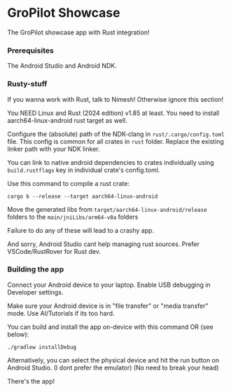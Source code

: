 # GroPilot Showcase
The GroPilot showcase app with Rust integration!

### Prerequisites
The Android Studio and Android NDK.

### Rusty-stuff
If you wanna work with Rust, talk to Nimesh! Otherwise ignore this section!

You NEED Linux and Rust (2024 edition) v1.85 at least. You need to install aarch64-linux-android rust target as well.

Configure the (absolute) path of the NDK-clang in `rust/.cargo/config.toml` file. This config is common for all crates in `rust` folder. Replace the existing linker path with your NDK linker.

You can link to native android dependencies to crates individually using `build.rustflags` key in individual crate's config.toml.

Use this command to compile a rust crate:
```
cargo b --release --target aarch64-linux-android
```

Move the generated libs from `target/aarch64-linux-android/release` folders to the `main/jniLibs/arm64-v8a` folders

Failure to do any of these will lead to a crashy app.

And sorry, Android Studio cant help managing rust sources. Prefer VSCode/RustRover for Rust dev.

### Building the app
Connect your Android device to your laptop. Enable USB debugging in Developer settings.

Make sure your Android device is in "file transfer" or "media transfer" mode.
Use AI/Tutorials if its too hard.

You can build and install the app on-device with this command OR (see below):
```
./gradlew installDebug
```

Alternatively, you can select the physical device and hit the run button on Android Studio.
(I dont prefer the emulator)
(No need to break your head)

There's the app!
